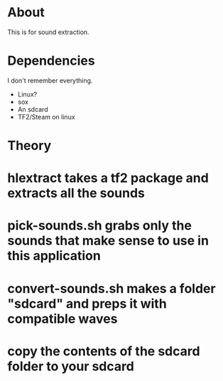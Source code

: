 About
====

This is for sound extraction.

Dependencies
====

I don't remember everything. 
* Linux?
* sox
* An sdcard
* TF2/Steam on linux 

Theory
====

# hlextract takes a tf2 package and extracts all the sounds
# pick-sounds.sh grabs only the sounds that make sense to use in this application
# convert-sounds.sh makes a folder "sdcard" and preps it with compatible waves
# copy the contents of the sdcard folder to your sdcard
